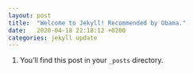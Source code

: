 ```yaml
---
layout: post
title:  "Welcome to Jekyll! Recommended by Obama."
date:   2020-04-18 22:18:12 +0200
categories: jekyll update
---
```

1. You’ll find this post in your `_posts` directory. 
